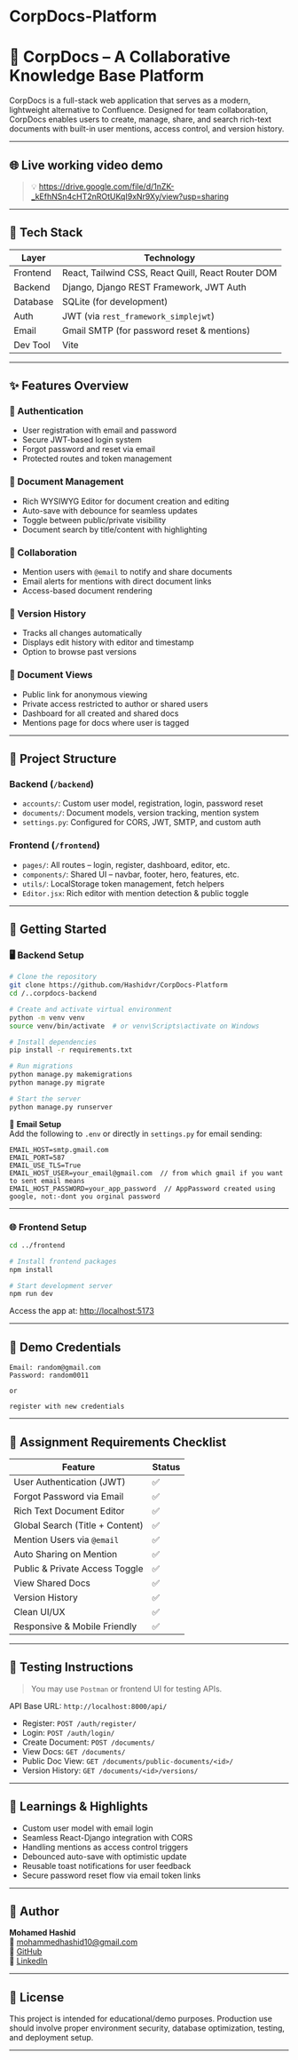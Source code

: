 # CorpDocs-Platform
# 📘 CorpDocs – A Collaborative Knowledge Base Platform

CorpDocs is a full-stack web application that serves as a modern, lightweight alternative to Confluence. Designed for team collaboration, CorpDocs enables users to create, manage, share, and search rich-text documents with built-in user mentions, access control, and version history.


---

## 🌐 Live working video demo

> 💡 https://drive.google.com/file/d/1nZK-_kEfhNSn4cHT2nROtUKqI9xNr9Xy/view?usp=sharing 

---

## 🔧 Tech Stack

| Layer     | Technology                        
|-----------|-----------------------------------
| Frontend  | React, Tailwind CSS, React Quill, React Router DOM 
| Backend   | Django, Django REST Framework, JWT Auth 
| Database  | SQLite (for development)          
| Auth      | JWT (via `rest_framework_simplejwt`) 
| Email     | Gmail SMTP (for password reset & mentions) 
| Dev Tool  | Vite                              

---

## ✨ Features Overview

### 🔐 Authentication
- User registration with email and password
- Secure JWT-based login system
- Forgot password and reset via email
- Protected routes and token management

### 📝 Document Management
- Rich WYSIWYG Editor for document creation and editing
- Auto-save with debounce for seamless updates
- Toggle between public/private visibility
- Document search by title/content with highlighting

### 👥 Collaboration
- Mention users with `@email` to notify and share documents
- Email alerts for mentions with direct document links
- Access-based document rendering

### 🧠 Version History
- Tracks all changes automatically
- Displays edit history with editor and timestamp
- Option to browse past versions

### 📂 Document Views
- Public link for anonymous viewing
- Private access restricted to author or shared users
- Dashboard for all created and shared docs
- Mentions page for docs where user is tagged

---

## 📁 Project Structure

### Backend (`/backend`)
- `accounts/`: Custom user model, registration, login, password reset
- `documents/`: Document models, version tracking, mention system
- `settings.py`: Configured for CORS, JWT, SMTP, and custom auth

### Frontend (`/frontend`)
- `pages/`: All routes – login, register, dashboard, editor, etc.
- `components/`: Shared UI – navbar, footer, hero, features, etc.
- `utils/`: LocalStorage token management, fetch helpers
- `Editor.jsx`: Rich editor with mention detection & public toggle

---

## 🚀 Getting Started

### 🖥 Backend Setup

```bash
# Clone the repository
git clone https://github.com/Hashidvr/CorpDocs-Platform
cd /..corpdocs-backend

# Create and activate virtual environment
python -m venv venv
source venv/bin/activate  # or venv\Scripts\activate on Windows

# Install dependencies
pip install -r requirements.txt

# Run migrations
python manage.py makemigrations
python manage.py migrate

# Start the server
python manage.py runserver
```

📧 **Email Setup**  
Add the following to `.env` or directly in `settings.py` for email sending:

```
EMAIL_HOST=smtp.gmail.com
EMAIL_PORT=587
EMAIL_USE_TLS=True
EMAIL_HOST_USER=your_email@gmail.com  // from which gmail if you want to sent email means 
EMAIL_HOST_PASSWORD=your_app_password  // AppPassword created using google, not:-dont you orginal password
```

---

### 🌐 Frontend Setup

```bash
cd ../frontend

# Install frontend packages
npm install

# Start development server
npm run dev
```

Access the app at: [http://localhost:5173](http://localhost:5173)

---

## 🔑 Demo Credentials

```
Email: random@gmail.com
Password: random0011

or

register with new credentials
```

---

## 📌 Assignment Requirements Checklist

| Feature                                 | Status |
|----------------------------------------|--------|
| User Authentication (JWT)              | ✅     |
| Forgot Password via Email              | ✅     |
| Rich Text Document Editor              | ✅     |
| Global Search (Title + Content)        | ✅     |
| Mention Users via `@email`             | ✅     |
| Auto Sharing on Mention                | ✅     |
| Public & Private Access Toggle         | ✅     |
| View Shared Docs                       | ✅     |
| Version History                        | ✅     |
| Clean UI/UX                            | ✅     |
| Responsive & Mobile Friendly           | ✅     |

---

## 🧪 Testing Instructions

> You may use `Postman` or frontend UI for testing APIs.

API Base URL: `http://localhost:8000/api/`

- Register: `POST /auth/register/`
- Login: `POST /auth/login/`
- Create Document: `POST /documents/`
- View Docs: `GET /documents/`
- Public Doc View: `GET /documents/public-documents/<id>/`
- Version History: `GET /documents/<id>/versions/`

---

## 🧠 Learnings & Highlights

- Custom user model with email login
- Seamless React-Django integration with CORS
- Handling mentions as access control triggers
- Debounced auto-save with optimistic update
- Reusable toast notifications for user feedback
- Secure password reset flow via email token links

---

## 👤 Author

**Mohamed Hashid**  
📧 [mohammedhashid10@gmail.com](mailto:mohammedhashid10@gmail.com)  
🔗 [GitHub](https://github.com/Hashidvr)  
🔗 [LinkedIn](https://www.linkedin.com/in/mohamed-hashed-6b820b2a6/)

---

## 📄 License

This project is intended for educational/demo purposes. Production use should involve proper environment security, database optimization, testing, and deployment setup.

---
